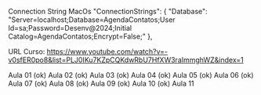 Connection String
    MacOs
        "ConnectionStrings": {
            "Database": "Server=localhost;Database=AgendaContatos;User Id=sa;Password=Desenv@2024;Initial Catalog=AgendaContatos;Encrypt=False;"
        },


URL Curso: https://www.youtube.com/watch?v=-v0sfER0po8&list=PLJ0IKu7KZpCQKdwRbU7HfXW3raImmghWZ&index=1

Aula 01 (ok)
Aula 02 (ok)
Aula 03 (ok)
Aula 04 (ok)
Aula 05 (ok)
Aula 06 (ok)
Aula 07 (ok)
Aula 08 (ok)
Aula 09 (ok)
Aula 10 (ok)
Aula 11


